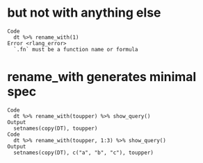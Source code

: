 # but not with anything else

    Code
      dt %>% rename_with(1)
    Error <rlang_error>
      `.fn` must be a function name or formula

# rename_with generates minimal spec

    Code
      dt %>% rename_with(toupper) %>% show_query()
    Output
      setnames(copy(DT), toupper)
    Code
      dt %>% rename_with(toupper, 1:3) %>% show_query()
    Output
      setnames(copy(DT), c("a", "b", "c"), toupper)

